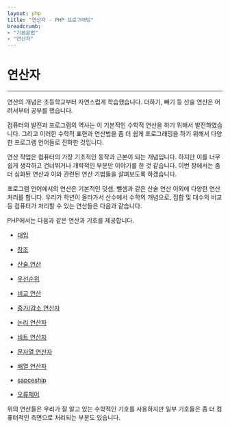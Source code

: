 ```yaml
---
layout: php
title: "연산자 - PHP 프로그래밍"
breadcrumb:
- "기본문법"
- "연산자"
--- 
```


# 연산자
---
연산의 개념은 초등학교부터 자연스럽게 학습했습니다. 더하기, 빼기 등 산술 연산은 어려서부터 공부를 했습니다.  

컴퓨터의 발전과 프로그램의 역사는 이 기본적인 수학적 연산을 하기 위해서 발전하였습니다. 그리고 이러한 수학적 표현과 연산법을 좀 더 쉽게 프로그래밍을 하기 위해서 다양한 프로그램 언어들로 진화한 것입니다.  

연산 작업은 컴퓨터의 가장 기초적인 동작과 근본이 되는 개념입니다. 하지만 이를 너무 쉽게 생각하고 건너뛰거나 개략적인 부분만 이야기를 한 것 같습니다. 이번 장에서는 좀 더 심화된 연산과 이와 관련된 연산 기법들을 살펴보도록 하겠습니다.  

프로그램 언어에서의 연산은 기본적인 덧셈, 뺄셈과 같은 산술 연산 이외에 다양한 연산 처리를 합니다. 우리가 학년이 올라가서 산수에서 수학의 개념으로, 집합 및 대수의 비교 등 컴퓨터가 처리할 수 있는 연산들은 다음과 같습니다.  

PHP에서는 다음과 같은 연산과 기호를 제공합니다.  
* [대입](07.1)
* [참조](07.2)

* [산술 연산](07.3)
* [우선순위](07.4)

* [비교 연산](07.5) 
* [증가/감소 연산자](07.6)
* [논리 연산자](07.7)
* [비트 연산자](07.8)

* [문자열 연산자](07.9)
* [배열 연산자](07.10)

* [sapceship](sapceship)
* [오류제어](error)

위의 연산들은 우리가 잘 알고 있는 수학적인 기호를 사용하지만 일부 기호들은 좀 더 컴퓨터적인 측면으로 처리되는 부분도 있습니다.  

<br><br>